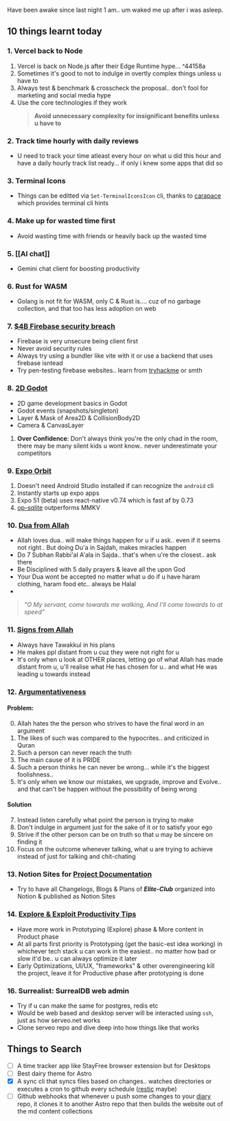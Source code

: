 Have been awake since last night 1 am.. um waked me up after i was asleep.

## 10 things learnt today 
### 1. Vercel back to Node
1. Vercel is back on Node.js after their Edge Runtime hype...  ^44158a
1. Sometimes it's good to not to indulge in overtly complex things unless u have to
1. Always test & benchmark & crosscheck the proposal.. don't fool for marketing and social media hype
1. Use the core technologies if they work
	> **Avoid unnecessary complexity for insignificant benefits unless u have to**
### 2. Track time hourly with daily reviews
- U need to track your time atleast every hour on what u did this hour and have a daily hourly track list ready... if only i knew some apps that did so
### 3. Terminal Icons
- Things can be editted via `Set-TerminalIconsIcon` cli, thanks to [carapace](https://rsteube.github.io/carapace-bin/) which provides terminal cli hints
### 4. Make up for wasted time first
- Avoid wasting time with friends or heavily back up the wasted time
### 5. [[AI chat]] 
- Gemini chat client for boosting productivity
### 6. Rust for WASM
- Golang is not fit for WASM, only C & Rust is.... cuz of no garbage collection, and that too has less adoption on web
### 7. [$4B Firebase security breach](https://youtu.be/TKyNPg7UIIc?si=5001c9j-gSMIQRBg)
- Firebase is very unsecure being client first
- Never avoid security rules
- Always try using a bundler like vite with it or use a backend that uses firebase isntead
- Try pen-testing firebase websites.. learn from [tryhackme](tryhackme.com) or smth
### 8. [2D Godot](https://www.youtube.com/watch?v=GwCiGixlqiU) 
- 2D game development basics in Godot
- Godot events (snapshots/singleton)
- Layer & Mask of Area2D & CollisionBody2D
- Camera & CanvasLayer

1. **Over Confidence**: Don't always think you're the only chad in the room, there may be many silent kids u wont know.. never underestimate your competitors
### 9. [Expo Orbit](https://www.youtube.com/watch?v=GwCiGixlqiU)
1. Doesn't need Android Studio installed if can recognize the `android` cli
2. Instantly starts up expo apps
3. Expo 51 (beta) uses react-native v0.74 which is fast af by 0.73
4. [op-sqlite](https://youtu.be/RO_2onGikyY?si=-Uwv_UUAzoQeTb5g) outperforms MMKV
### 10. [Dua from Allah](https://www.youtube.com/watch?v=N73nLneCj5U)
-  Allah loves dua.. will make things happen for u if u ask.. even if it seems not right.. But doing Du'a in Sajdah, makes miracles happen
-  Do 7 Subhan Rabbi'al A'ala in Sajda.. that's when u're the closest.. ask there
-  Be Disciplined with 5 daily prayers & leave all the upon God
- Your Dua wont be accepted no matter what u do if u have haram clothing, haram food etc.. always be Halal
- 
> *"O My servant, come towards me walking, And I'll come towards to at speed"*
### 11. [Signs from Allah](https://www.youtube.com/watch?v=4IA0gHz4wJ4)
 - Always have Tawakkul in his plans
- He makes ppl distant from u cuz they were not right for u
-  It's only when u look at OTHER places, letting go of what Allah has made distant from u, u'll realise what He has chosen for u.. and what He was leading u towards instead
### 12. [Argumentativeness](https://www.youtube.com/watch?v=DnjOQgEpdUA)
#### Problem:
0. Allah hates the the person who strives to have the final word in an argument
1. The likes of such was compared to the hypocrites.. and criticized in Quran
2. Such a person can never reach the truth
3. The main cause of it is PRIDE
4. Such a person thinks he can never be wrong... while it's the biggest foolishness.. 
5. It's only when we know our mistakes, we upgrade, improve and Evolve.. and that can't be happen without the possibility of being wrong
#### Solution
7. Instead listen carefully what point the person is trying to make
8. Don't indulge in argument just for the sake of it or to satisfy your ego
9. Strive if the other person can be on truth so that u may be sincere on finding it
10. Focus on the outcome whenever talking, what u are trying to achieve instead of just for talking and chit-chating
### 13. Notion Sites for [Project Documentation](https://ospfranco.notion.site/OP-SQLite-Documentation-a279a52102464d0cb13c3fa230d2f2dc)
- Try to have all Changelogs, Blogs & Plans of ***Elite-Club*** organized into Notion & published as Notion Sites
### 14. [Explore & Exploit Productivity Tips](https://www.youtube.com/watch?v=NsMHicoZTzQ)
- Have more work in Prototyping (Explore) phase & More content in Product phase
- At all parts first priority is Prototyping (get the basic-est idea working) in whichever tech stack u can work in the easiest.. no matter how bad or slow it'd be.. u can always optimize it later
- Early Optimizations, UI/UX, "frameworks" & other overengineering kill the project, leave it for Productive phase after prototyping is done 
### 16. Surrealist: SurrealDB web admin
- Try if u can make the same for postgres, redis etc
- Would be web based and desktop server will be interacted using `ssh`, just as how serveo.net works
- Clone serveo repo and dive deep into how things like that works


## Things to Search

- [ ] A time tracker app like StayFree browser extension but for Desktops
- [ ] Best dairy theme for Astro
- [x] A sync cli that syncs files based on changes.. watches directories or executes a cron to github every schedule ([restic]( https://restic.net) maybe)
- [ ] Github webhooks that whenever u push some changes to your [diary](https://github.com/RayyanNafees/diary) repo, it clones it to another Astro repo that then builds the website out of the md content collections